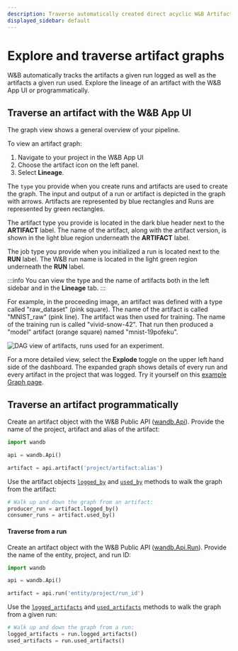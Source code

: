 ```yaml
---
description: Traverse automatically created direct acyclic W&B Artifact graphs.
displayed_sidebar: default
---
```


# Explore and traverse artifact graphs

<head>
    <title>Explore direct acyclic W&B Artifact graphs.</title>
</head>

W&B automatically tracks the artifacts a given run logged as well as the artifacts a given run used. Explore the lineage of an artifact with the W&B App UI or programmatically.


## Traverse an artifact with the W&B App UI

The graph view shows a general overview of your pipeline. 

To view an artifact graph:

1. Navigate to your project in the W&B App UI
2. Choose the artifact icon on the left panel.
3. Select **Lineage**.

The `type` you provide when you create runs and artifacts are used to create the graph. The input and output of a run or artifact is depicted in the graph with arrows. Artifacts are represented by blue rectangles and Runs are represented by green rectangles. 



The artifact type you provide is located in the dark blue header next to the **ARTIFACT** label. The name of the artifact, along with the artifact version, is shown in the light blue region underneath the **ARTIFACT** label.

The job type you provide when you initialized a run is located next to the **RUN** label. The W&B run name is located in the light green region underneath the **RUN** label. 

:::info
You can view the type and the name of artifacts both in the left sidebar and in the **Lineage** tab. 
:::



For example, in the proceeding image, an artifact was defined with a type called "raw_dataset" (pink square). The name of the artifact is called "MNIST_raw" (pink line). The artifact was then used for training. The name of the training run is called "vivid-snow-42". That run then produced a "model" artifact (orange square) named "mnist-19pofeku".


![DAG view of artifacts, runs used for an experiment.](/images/artifacts/example_dag_with_sidebar.png)


For a more detailed view, select the **Explode** toggle on the upper left hand side of the dashboard. The expanded graph shows details of every run and every artifact in the project that was logged. Try it yourself on this [example Graph page](https://wandb.ai/shawn/detectron2-11/artifacts/dataset/furniture-small-val/v0/lineage).


## Traverse an artifact programmatically 

Create an artifact object with the W&B Public API ([wandb.Api](../../ref/python/public-api/api.md)). Provide the name of the project, artifact and alias of the artifact:

```python
import wandb

api = wandb.Api()

artifact = api.artifact('project/artifact:alias')
```

Use the artifact objects [`logged_by`](../../ref/python/public-api/artifact.md#loggedby) and [`used_by`](../../ref/python/public-api/artifact.md#used_by) methods to walk the graph from the artifact:

```python
# Walk up and down the graph from an artifact:
producer_run = artifact.logged_by()
consumer_runs = artifact.used_by()
```

#### Traverse from a run

Create an artifact object with the W&B Public API ([wandb.Api.Run](../../ref/python/public-api/run.md)). Provide the name of the entity, project, and run ID:

```python
import wandb

api = wandb.Api()

artifact = api.run('entity/project/run_id')
```

Use the [`logged_artifacts`](../../ref/python/public-api/run.md#logged_artifacts) and [`used_artifacts`](../../ref/python/public-api/run.md#used_artifacts) methods to walk the graph from a given run:

```python
# Walk up and down the graph from a run:
logged_artifacts = run.logged_artifacts()
used_artifacts = run.used_artifacts()
```
